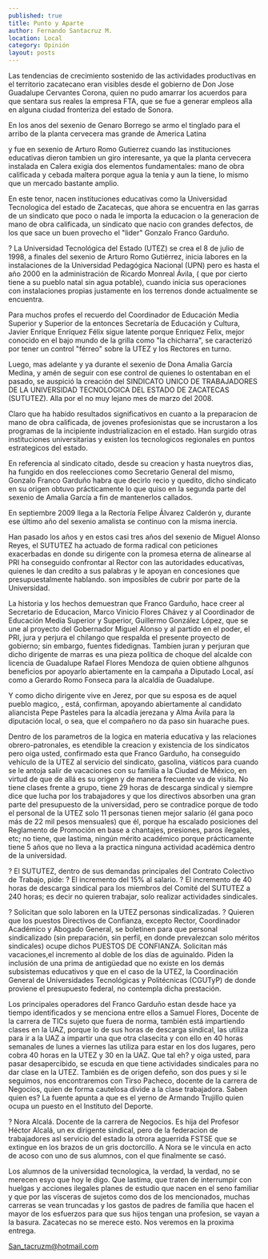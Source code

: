 ```yaml
---
published: true
title: Punto y Aparte
author: Fernando Santacruz M.
location: Local
category: Opinión
layout: posts
---
```


Las tendencias de crecimiento sostenido de las actividades productivas en el territorio zacatecano eran visibles desde el gobierno de Don Jose Guadalupe Cervantes Corona, quien no pudo amarrar los acuerdos para que sentara sus reales la empresa FTA, que se fue a generar empleos alla en alguna ciudad fronteriza del estado de Sonora.

En los anos del sexenio de Genaro Borrego se armo el tinglado para el arribo de la planta cervecera mas grande de America Latina

y fue en sexenio de Arturo Romo Gutierrez cuando las instituciones educativas dieron tambien un giro interesante, ya que la planta cervecera instalada en Calera exigia dos elementos fundamentales: mano de obra calificada y cebada maltera porque agua la tenia y aun la tiene, lo mismo que un mercado bastante amplio. 

En este tenor, nacen instituciones educativas como la Universidad Tecnologica del estado de Zacatecas, que ahora se encuentra en las garras de un sindicato que poco o nada le importa la educacion o la generacion de mano de obra calificada, un sindicato que nacio con grandes defectos, de los que sace un buen provecho el "lider" Gonzalo Franco Garduño. 



? La Universidad Tecnológica del Estado (UTEZ) se crea el 8 de julio de 1998, a finales del sexenio de Arturo Romo Gutiérrez, inicia labores en la instalaciones de la Universidad Pedagógica Nacional (UPN) pero es hasta el año 2000 en la administración de Ricardo Monreal Ávila, ( que por cierto tiene a su pueblo natal sin agua potable), cuando inicia sus operaciones con instalaciones propias justamente en los terrenos donde actualmente se encuentra.

Para muchos profes el recuerdo del Coordinador de Educación Media Superior y Superior de la entonces Secretaría de Educación y Cultura, Javier Enrique Enríquez Félix sigue latente porque Enriquez Felix, mejor conocido en el bajo mundo de la grilla como "la chicharra", se caracterizó por tener un control "férreo" sobre la UTEZ y los Rectores en turno.

Luego, mas adelante y ya durante el sexenio de Dona Amalia García Medina, y amén de seguir con ese control de quienes lo ostentaban en el pasado, se auspició la creación del SINDICATO UNICO DE TRABAJADORES DE LA UNIVERSIDAD TECNOLOGICA DEL ESTADO DE ZACATECAS (SUTUTEZ). Alla por el no muy lejano mes de marzo del 2008.

Claro que ha habido resultados significativos en cuanto a la preparacion de mano de obra calificada, de jovenes profesionistas que se incrustaron a los programas de la incipiente industrializacion en el estado. Han surgido otras instituciones universitarias y existen los tecnologicos regionales en puntos estrategicos del estado.

En referencia al sindicato citado, desde su creacion y hasta nueytros dias,
ha fungido en dos reelecciones como Secretario General del mismo, Gonzalo Franco Garduño habra que decirlo recio y quedito, dicho sindicato en su origen obtuvo prácticamente lo que quiso en la segunda parte del sexenio de Amalia García a fin de mantenerlos callados.

En septiembre 2009 llega a la Rectoría Felipe Álvarez Calderón y, durante ese último año del sexenio amalista se continuo con la misma inercia.

Han pasado los años y en estos casi tres años del sexenio de Miguel Alonso Reyes, el SUTUTEZ ha actuado de forma radical con peticiones exacerbadas en donde su dirigente con la promesa eterna de alinearse al PRI ha conseguido confrontar al Rector con las autoridades educativas, quienes le dan credito a sus palabras y le apoyan en concesiones que presupuestalmente hablando. son imposibles de cubrir por parte de la Universidad.

La historia y los hechos demuestran que Franco Garduño, hace creer al Secretario de Educacion, Marco Vinicio Flores Chávez y al Coordinador de Educación Media Superior y Superior, Guillermo González López, que se une al proyecto del Gobernador Miguel Alonso y al partido en el poder, el PRI, jura y perjura el chilango que respalda el presente proyecto de gobierno; sin embargo, fuentes fidedignas. Tambien juran y perjuran que dicho dirigente de marras es una pieza política de choque del alcalde con licencia de Guadalupe Rafael Flores Mendoza de quien obtiene alhgunos beneficios por apoyarlo abiertamente en la campaña a Diputado Local, así como a Gerardo Romo Fonseca para la alcaldía de Guadalupe. 

Y como dicho dirigente vive en Jerez, por que su esposa es de aquel pueblo magico, , está, confirman, apoyando abiertamente al candidato aliancista Pepe Pasteles para la alcadía jerezana y Alma Ávila para la diputación local, o sea, que el compañero no da paso sin huarache pues.

Dentro de los parametros de la logica en materia educativa y las relaciones obrero-patronales, es etendible la creacion y existencia de los sindicatos pero oiga usted, confirmado esta que Franco Garduño, ha conseguido vehículo de la UTEZ al servicio del sindicato, gasolina, viáticos para cuando se le antoja salir de vacaciones con su familia a la Ciudad de México, en virtud de que de allá es su origen y de manera frecuente va de visita. No tiene clases frente a grupo, tiene 29 horas de descarga sindical y siempre dice que lucha por los trabajadores y que los directivos absorben una gran parte del presupuesto de la universidad, pero se contradice porque de todo el personal de la UTEZ solo 11 personas tienen mejor salario (él gana poco más de 22 mil pesos mensuales) que él, porque ha escalado posiciones del Reglamento de Promoción en base a chantajes, presiones, paros ilegales, etc; no tiene, que lastima, ningún mérito académico porque prácticamente tiene 5 años que no lleva a la practica ninguna actividad académica dentro de la universidad.

? El SUTUTEZ, dentro de sus demandas principales del Contrato Colectivo de Trabajo, pide:
? El incremento del 15% al salario.
? El incremento de 40 horas de descarga sindical para los miembros del Comité del SUTUTEZ a 240 horas; es decir no quieren trabajar, solo realizar actividades sindicales.

? Solicitan que solo laboren en la UTEZ personas sindicalizadas.
? Quieren que los puestos Directivos de Confianza, excepto Rector, Coordinador Académico y Abogado General, se boletinen para que personal sindicalizado (sin preparación, sin perfil, en donde prevalezcan solo méritos sindicales) ocupe dichos PUESTOS DE CONFIANZA. Solicitan más vacaciones,el incremento al doble de los días de aguinaldo. Piden la inclusión de una prima de antigüedad que no existe en los demás subsistemas educativos y que en el caso de la UTEZ, la Coordinación General de Universidades Tecnológicas y Politécnicas (CGUTyP) de donde proviene el presupuesto federal, no contempla dicha prestación.

Los principales operadores del Franco Garduño estan desde hace ya tiempo identificados y se menciona entre ellos a Samuel Flores, Docente de la carrera de TICs sujeto que fuera de norma, también está impartiendo clases en la UAZ, porque lo de sus horas de descarga sindical, las utiliza para ir a la UAZ a impartir una que otra clasecita y con ello en 40 horas semanales de lunes a viernes las utiliza para estar en los dos lugares, pero cobra 40 horas en la UTEZ y 30 en la UAZ. Que tal eh? y oiga usted, para pasar desapercibido, se escuda en que tiene actividades sindicales para no dar clase en la UTEZ. También es de origen defeño, son dos pues y si le seguimos, nos encontraremos con Tirso Pacheco, docente de la carrera de Negocios, quien de forma cautelosa divide a la clase trabajadora. Saben quien es? La fuente apunta a que es el yerno de Armando Trujillo quien ocupa un puesto en el Instituto del Deporte.

? Nora Alcalá. Docente de la carrera de Negocios. Es hija del Profesor Héctor Alcalá, un ex dirigente sindical, pero de la federacion de trabajadores asl servicio del estado la otrora aguerrida FSTSE que se extingue en los brazos de un gris doctorcillo. A Nora se le vincula en acto de acoso con uno de sus alumnos, con el que finalmente se casó.

Los alumnos de la universidad tecnologica, la verdad, la verdad, no se merecen esyo que hoy le digo. Que lastima, que traten de interrumpir con huelgas y acciones ilegales planes de estudio que nacen en el seno familiar y que por las vísceras de sujetos como dos de los mencionados, muchas carreras se vean truncadas y los gastos de padres de familia que hacen el mayor de los esfuerzos para que sus hijos tengan una profesion, se vayan a la basura.
Zacatecas no se merece esto. Nos veremos en la proxima entrega.

San_tacruzm@hotmail.com
